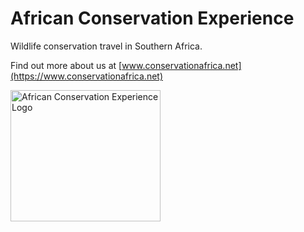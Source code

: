 # African Conservation Experience

Wildlife conservation travel in Southern Africa.

Find out more about us at [www.conservationafrica.net](https://www.conservationafrica.net)

[<img src="https://images.conservationafrica.net/2016/Logo-Black.png" title="African Conservation Experience Logo" width="240" height="210"/>](https://www.conservationafrica.net)
